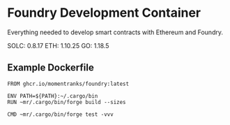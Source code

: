 # Foundry Development Container

Everything needed to develop smart contracts with Ethereum and Foundry.

SOLC: 0.8.17
ETH: 1.10.25
GO: 1.18.5



## Example Dockerfile

```
FROM ghcr.io/momentranks/foundry:latest

ENV PATH=${PATH}:~/.cargo/bin
RUN ~mr/.cargo/bin/forge build --sizes

CMD ~mr/.cargo/bin/forge test -vvv
```
